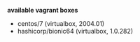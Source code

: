 __available vagrant boxes__
- centos/7           (virtualbox, 2004.01)
- hashicorp/bionic64 (virtualbox, 1.0.282)
